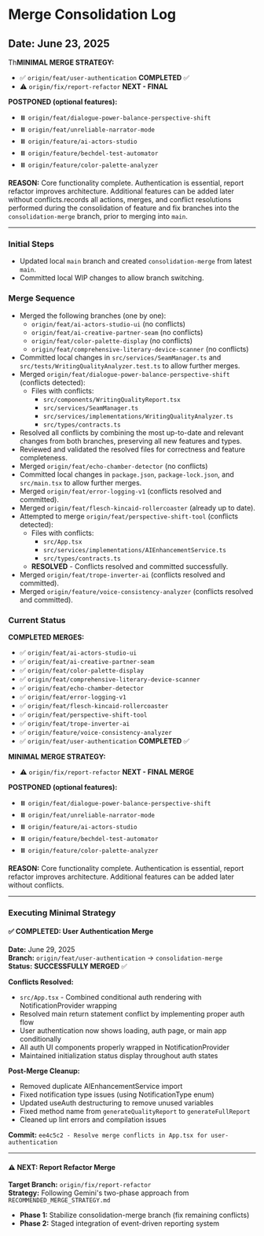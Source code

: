 # Merge Consolidation Log

## Date: June 23, 2025

Th**MINIMAL MERGE STRATEGY:**
- ✅ `origin/feat/user-authentication` **COMPLETED** ✅
- ⚠️ `origin/fix/report-refactor` **NEXT - FINAL**

**POSTPONED (optional features):**
- ⏸️ `origin/feat/dialogue-power-balance-perspective-shift`
- ⏸️ `origin/feat/unreliable-narrator-mode`  
- ⏸️ `origin/feature/ai-actors-studio`
- ⏸️ `origin/feature/bechdel-test-automator`
- ⏸️ `origin/feature/color-palette-analyzer`

**REASON:** Core functionality complete. Authentication is essential, report refactor improves architecture. Additional features can be added later without conflicts.records all actions, merges, and conflict resolutions performed during the consolidation of feature and fix branches into the `consolidation-merge` branch, prior to merging into `main`.

---

### Initial Steps
- Updated local `main` branch and created `consolidation-merge` from latest `main`.
- Committed local WIP changes to allow branch switching.

### Merge Sequence
- Merged the following branches (one by one):
  - `origin/feat/ai-actors-studio-ui` (no conflicts)
  - `origin/feat/ai-creative-partner-seam` (no conflicts)
  - `origin/feat/color-palette-display` (no conflicts)
  - `origin/feat/comprehensive-literary-device-scanner` (no conflicts)
- Committed local changes in `src/services/SeamManager.ts` and `src/tests/WritingQualityAnalyzer.test.ts` to allow further merges.
- Merged `origin/feat/dialogue-power-balance-perspective-shift` (conflicts detected):
  - Files with conflicts:
    - `src/components/WritingQualityReport.tsx`
    - `src/services/SeamManager.ts`
    - `src/services/implementations/WritingQualityAnalyzer.ts`
    - `src/types/contracts.ts`
- Resolved all conflicts by combining the most up-to-date and relevant changes from both branches, preserving all new features and types.
- Reviewed and validated the resolved files for correctness and feature completeness.
- Merged `origin/feat/echo-chamber-detector` (no conflicts)
- Committed local changes in `package.json`, `package-lock.json`, and `src/main.tsx` to allow further merges.
- Merged `origin/feat/error-logging-v1` (conflicts resolved and committed).
- Merged `origin/feat/flesch-kincaid-rollercoaster` (already up to date).
- Attempted to merge `origin/feat/perspective-shift-tool` (conflicts detected):
  - Files with conflicts:
    - `src/App.tsx`
    - `src/services/implementations/AIEnhancementService.ts`
    - `src/types/contracts.ts`
  - **RESOLVED** - Conflicts resolved and committed successfully.
- Merged `origin/feat/trope-inverter-ai` (conflicts resolved and committed).
- Merged `origin/feature/voice-consistency-analyzer` (conflicts resolved and committed).

### Current Status
**COMPLETED MERGES:**
- ✅ `origin/feat/ai-actors-studio-ui`
- ✅ `origin/feat/ai-creative-partner-seam`
- ✅ `origin/feat/color-palette-display`
- ✅ `origin/feat/comprehensive-literary-device-scanner`
- ✅ `origin/feat/echo-chamber-detector`
- ✅ `origin/feat/error-logging-v1`
- ✅ `origin/feat/flesch-kincaid-rollercoaster`
- ✅ `origin/feat/perspective-shift-tool`
- ✅ `origin/feat/trope-inverter-ai`
- ✅ `origin/feature/voice-consistency-analyzer`
- ✅ `origin/feat/user-authentication` **COMPLETED** ✅

**MINIMAL MERGE STRATEGY:**
- ⚠️ `origin/fix/report-refactor` **NEXT - FINAL MERGE**

**POSTPONED (optional features):**
- ⏸️ `origin/feat/dialogue-power-balance-perspective-shift`
- ⏸️ `origin/feat/unreliable-narrator-mode`  
- ⏸️ `origin/feature/ai-actors-studio`
- ⏸️ `origin/feature/bechdel-test-automator`
- ⏸️ `origin/feature/color-palette-analyzer`

**REASON:** Core functionality complete. Authentication is essential, report refactor improves architecture. Additional features can be added later without conflicts.

---

### Executing Minimal Strategy

#### ✅ COMPLETED: User Authentication Merge
**Date:** June 29, 2025  
**Branch:** `origin/feat/user-authentication` → `consolidation-merge`  
**Status:** **SUCCESSFULLY MERGED** ✅

**Conflicts Resolved:**
- `src/App.tsx` - Combined conditional auth rendering with NotificationProvider wrapping
- Resolved main return statement conflict by implementing proper auth flow
- User authentication now shows loading, auth page, or main app conditionally
- All auth UI components properly wrapped in NotificationProvider
- Maintained initialization status display throughout auth states

**Post-Merge Cleanup:**
- Removed duplicate AIEnhancementService import
- Fixed notification type issues (using NotificationType enum)
- Updated useAuth destructuring to remove unused variables
- Fixed method name from `generateQualityReport` to `generateFullReport`
- Cleaned up lint errors and compilation issues

**Commit:** `ee4c5c2 - Resolve merge conflicts in App.tsx for user-authentication`

---

#### ⚠️ NEXT: Report Refactor Merge
**Target Branch:** `origin/fix/report-refactor`  
**Strategy:** Following Gemini's two-phase approach from `RECOMMENDED_MERGE_STRATEGY.md`
- **Phase 1:** Stabilize consolidation-merge branch (fix remaining conflicts)
- **Phase 2:** Staged integration of event-driven reporting system
